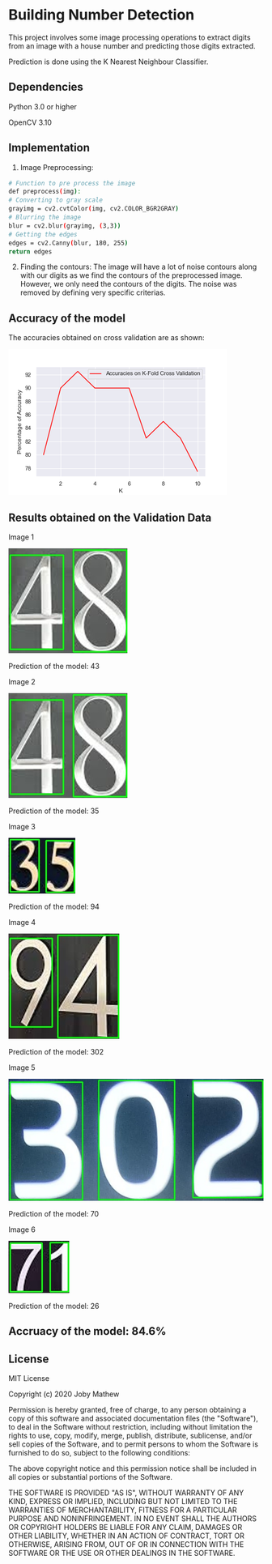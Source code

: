 # Building Number Detection

This project involves some image processing operations to extract digits from an image with a house number
and predicting those digits extracted.

Prediction is done using the K Nearest Neighbour Classifier.

## Dependencies

Python 3.0 or higher

OpenCV 3.10

## Implementation

1. Image Preprocessing:

 ```bash
 # Function to pre process the image
def preprocess(img):
# Converting to gray scale
grayimg = cv2.cvtColor(img, cv2.COLOR_BGR2GRAY)
# Blurring the image
blur = cv2.blur(grayimg, (3,3))
# Getting the edges
edges = cv2.Canny(blur, 180, 255)
return edges
```

2. Finding the contours: The image will have a lot of noise contours along with our digits as we find the
contours of the preprocessed image. However, we only need the contours of the digits. The noise was removed by defining very specific criterias.

## Accuracy of the model

The accuracies obtained on cross validation are as shown:

![Cross Validation](https://github.com/jobymathew/Building_number_detection/blob/main/Validation_results/KnnAccuracy.png?raw=true)

## Results obtained on the Validation Data

Image 1

![Area1](https://github.com/jobymathew/Building_number_detection/blob/main/Validation_results/DetectedArea01.jpg?raw=True)

Prediction of the model: 43

Image 2

![Area1](https://github.com/jobymathew/Building_number_detection/blob/main/Validation_results/DetectedArea01.jpg?raw=True)

Prediction of the model: 35

Image 3

![Area1](https://github.com/jobymathew/Building_number_detection/blob/main/Validation_results/DetectedArea02.jpg?raw=True)

Prediction of the model: 94

Image 4

![Area1](https://github.com/jobymathew/Building_number_detection/blob/main/Validation_results/DetectedArea03.jpg?raw=True)

Prediction of the model: 302

Image 5

![Area1](https://github.com/jobymathew/Building_number_detection/blob/main/Validation_results/DetectedArea04.jpg?raw=True)

Prediction of the model: 70

Image 6

![Area1](https://github.com/jobymathew/Building_number_detection/blob/main/Validation_results/DetectedArea05.jpg?raw=True)

Prediction of the model: 26

## Accruacy of the model: 84.6%

## License

MIT License

Copyright (c) 2020 Joby Mathew

Permission is hereby granted, free of charge, to any person obtaining a copy
of this software and associated documentation files (the "Software"), to deal
in the Software without restriction, including without limitation the rights
to use, copy, modify, merge, publish, distribute, sublicense, and/or sell
copies of the Software, and to permit persons to whom the Software is
furnished to do so, subject to the following conditions:

The above copyright notice and this permission notice shall be included in all
copies or substantial portions of the Software.

THE SOFTWARE IS PROVIDED "AS IS", WITHOUT WARRANTY OF ANY KIND, EXPRESS OR
IMPLIED, INCLUDING BUT NOT LIMITED TO THE WARRANTIES OF MERCHANTABILITY,
FITNESS FOR A PARTICULAR PURPOSE AND NONINFRINGEMENT. IN NO EVENT SHALL THE
AUTHORS OR COPYRIGHT HOLDERS BE LIABLE FOR ANY CLAIM, DAMAGES OR OTHER
LIABILITY, WHETHER IN AN ACTION OF CONTRACT, TORT OR OTHERWISE, ARISING FROM,
OUT OF OR IN CONNECTION WITH THE SOFTWARE OR THE USE OR OTHER DEALINGS IN THE
SOFTWARE.
